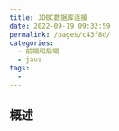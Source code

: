 ```yaml
---
title: JDBC数据库连接
date: 2022-09-19 09:32:59
permalink: /pages/c43f8d/
categories:
  - 前端和后端
  - java
tags:
  - 
---
```

## 概述

